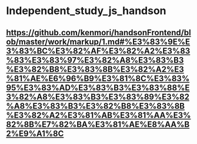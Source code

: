 # Independent_study_js_handson

## https://github.com/kenmori/handsonFrontend/blob/master/work/markup/1.md#%E3%83%9E%E3%83%BC%E3%82%AF%E3%82%A2%E3%83%83%E3%83%97%E3%82%A8%E3%83%B3%E3%82%B8%E3%83%8B%E3%82%A2%E3%81%AE%E6%96%B9%E3%81%8C%E3%83%95%E3%83%AD%E3%83%B3%E3%83%88%E3%82%A8%E3%83%B3%E3%83%89%E3%82%A8%E3%83%B3%E3%82%B8%E3%83%8B%E3%82%A2%E3%81%AB%E3%81%AA%E3%82%8B%E7%82%BA%E3%81%AE%E8%AA%B2%E9%A1%8C
